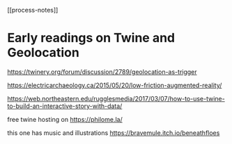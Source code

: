 [[process-notes]]
# Early readings on Twine and Geolocation

https://twinery.org/forum/discussion/2789/geolocation-as-trigger

https://electricarchaeology.ca/2015/05/20/low-friction-augmented-reality/

https://web.northeastern.edu/rugglesmedia/2017/03/07/how-to-use-twine-to-build-an-interactive-story-with-data/

free twine hosting on https://philome.la/



this one has music and illustrations
https://bravemule.itch.io/beneathfloes